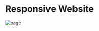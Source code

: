 # Responsive Website
![page](https://user-images.githubusercontent.com/67718246/119553159-fd5a5d80-bd60-11eb-89fd-79af37178369.png)
